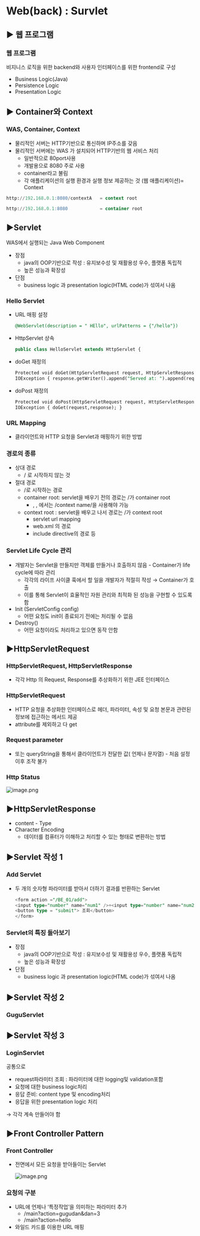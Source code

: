 # Web(back) : Survlet

## ▶️ 웹 프로그램

### 웹 프로그램

비지니스 로직을 위한 backend와 사용자 인터페이스를 위한  frontend로 구성

- Business Logic(Java)
- Persistence Logic
- Presentation Logic

## ▶️ Container와 Context

### WAS, Container, Context

- 물리적인 서버는 HTTP기반으로 통신하며 IP주소를 갖음
- 물리적인 서버에는 WAS 가 설치되어 HTTP기반의 웹 서비스 처리
    - 일반적으로 80port사용
    - 개발용으로 8080 주로 사용
    - container라고 불림
    - 각 애플리케이션의 실행 환경과 실행 정보 제공하는 것 (웹 애플리케이션)= Context

```sql
http://192.168.0.1:8080/contextA   = context root

http://192.168.0.1:8080            = container root
```

## ▶️Servlet

WAS에서 실행되는 Java Web Component 

- 장점
    - java의 OOP기반으로 작성 : 유지보수성 및 재활용성 우수, 플랫폼 독립적
    - 높은 성능과 확장성
- 단점
    - business logic 과 presentation logic(HTML code)가 섞여서 나옴

### Hello Servlet

- URL 매핑 설정
    
    ```sql
    @WebServlet(description = " HEllo", urlPatterns = {"/hello"})
    ```
    
- HttpServlet 상속
    
    ```sql
    public class HelloServlet extends HttpServlet {
    ```
    
- doGet 재정의
    
    ```sql
    Protected void doGet(HttpServletRequest request, HttpServletResponse response) throws ServletException,
    IOException { response.getWriter().append("Served at: ").append(request.getContextPath());
    ```
    
- doPost 재정의
    
    ```sql
    Protected void doPost(HttpServletRequest request, HttpServletResponse response) throws ServletException,
    IOException { doGet(request,response); }
    ```
    

### URL Mapping

- 클라이언트와 HTTP 요청을 Servlet과 매핑하기 위한 방법

### 경로의 종류

- 상대 경로
    - / 로 시작하지 않는 것
- 절대 경로
    - /로 시작하는 경로
    - container root:  servlet을 배우기 전의 경로는 /가 container root
        - <a>,<link> , 에서는 /context name/을 사용해야 가능
    - context root : servlet을 배우고 나서 경로는 /가 context root
        - servlet url mapping
        - web.xml 의 경로
        - include directive의 경로 등

### Servlet Life Cycle 관리

- 개발자는 Servlet을 만들지만 객체를 만들거나 호출하지 않음 - Container가 life cycle에 따라 관리
    - 각각의 라이프 사이클 훅에서 할 일을 개발자가 적절히 작성 → Container가 호출
    - 이를 통해  Servlet이 효율적인 자원 관리와 최적화 된 성능을 구현할 수 있도록 함
- Init (ServletConfig config)
    - 어떤 요청도 init이 종료되기 전에는 처리될 수 없음
- Destroy()
    - 어떤 요청이라도 처리하고 있으면 동작 안함

## ▶️HttpServletRequest

### HttpServletRequest, HttpServletResponse

- 각각 Http 의 Request, Response를 추상화하기 위한 JEE 인터페이스

### HttpServletRequest

- HTTP 요청을 추상화한 인터페이스로 헤더, 파라미터, 속성 및 요청 본문과 관련된 정보에 접근하는 메서드 제공
- attribute를 제외하고 다 get

### Request parameter

- <form> 또는 queryString을 통해서 클라이언트가 전달한 값( 언제나 문자열)
    - 처음 설정 이후 조작 불가

### Http Status

![image.png](attachment:a20bd464-7368-40ae-92e7-e503a9c13613:image.png)

## ▶️HttpServletResponse

- content - Type
- Character Encoding
    - 데이터를 컴퓨터가 이해하고 처리할 수 있는 형태로 변환하는 방법

## ▶️Servlet 작성 1

### Add Servlet

- 두 개의 숫자형 파라미터를 받아서 더하기 결과를 반환하는  Servlet
    
    ```sql
    <form action ="/BE_01/add">
    <input type="number" name="num1" />+<input type="number" name="num2" />=?
    <button type = "submit"> 조회</button>
    </form>
    ```
    

### Servlet의 특징 돌아보기

- 장점
    - java의 OOP기반으로 작성 : 유지보수성 및 재활용성 우수, 플랫폼 독립적
    - 높은 성능과 확장성
- 단점
    - business logic 과 presentation logic(HTML code)가 섞여서 나옴

## ▶️Servlet 작성 2

### GuguServlet

## ▶️Servlet 작성 3

### LoginServlet

공통으로

- request파라미터 조회 : 파라미터에 대한 logging및 validation포함
- 요청에 대한 business logic처리
- 응답 준비: content type 및 encoding처리
- 응답을 위한 presentation logic 처리

→  각각 계속 만들어야 함

## ▶️Front Controller Pattern

### Front Controller

- 전면에서 모든 요청을 받아들이는 Servlet
    
    ![image.png](attachment:591ac389-a3e4-41fe-96ab-8f925e09b2eb:image.png)
    

### 요청의 구분

- URL에 언제나 ‘특정작업’을 의미하는 파라미터 추가
    - /main?action=gugudan&dan=3
    - /main?action=hello
- 와일드 카드를 이용한 URL 매핑
